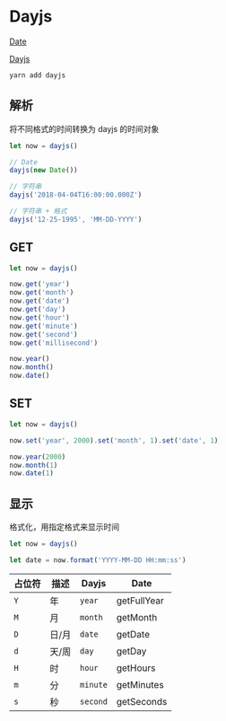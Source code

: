 # Dayjs

[Date]()

[Dayjs](https://dayjs.gitee.io/zh-CN/)

```sh
yarn add dayjs
```

## 解析

将不同格式的时间转换为 dayjs 的时间对象

```js
let now = dayjs()

// Date
dayjs(new Date())

// 字符串
dayjs('2018-04-04T16:00:00.000Z')

// 字符串 + 格式
dayjs('12-25-1995', 'MM-DD-YYYY')
```

## GET

```js
let now = dayjs()

now.get('year')
now.get('month')
now.get('date')
now.get('day')
now.get('hour')
now.get('minute')
now.get('second')
now.get('millisecond')

now.year()
now.month()
now.date()
```

## SET

```js
let now = dayjs()

now.set('year', 2000).set('month', 1).set('date', 1)

now.year(2000)
now.month(1)
now.date(1)
```

## 显示

格式化，用指定格式来显示时间

```js
let now = dayjs()

let date = now.format('YYYY-MM-DD HH:mm:ss')
```

| 占位符 | 描述  | Dayjs    | Date        |
| ------ | ----- | -------- | ----------- |
| `Y`    | 年    | `year`   | getFullYear |
| `M`    | 月    | `month`  | getMonth    |
| `D`    | 日/月 | `date`   | getDate     |
| `d`    | 天/周 | `day`    | getDay      |
| `H`    | 时    | `hour`   | getHours    |
| `m`    | 分    | `minute` | getMinutes  |
| `s`    | 秒    | `second` | getSeconds  |
